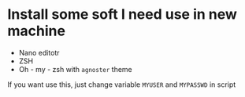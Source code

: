 <!-- /**
 * @author Son NguyenHong
 * @email sonnh.uit@gmail.com
 * @create date 2021-09-18 17:34:15
 * @modify date 2021-09-18 17:34:15
 * @desc [description]
 */ -->
# Install some soft I need use in new machine

- Nano editotr
- ZSH
- Oh - my - zsh with `agnoster` theme

If you want use this, just change variable `MYUSER` and `MYPASSWD` in script

